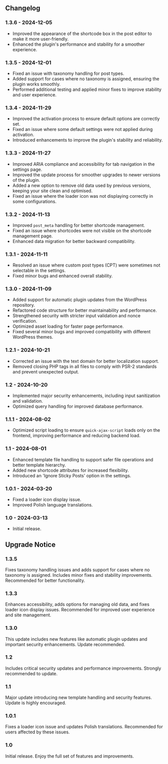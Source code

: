 ## Changelog
### 1.3.6 - 2024-12-05
- Improved the appearance of the shortcode box in the post editor to make it more user-friendly.
- Enhanced the plugin's performance and stability for a smoother experience.

### 1.3.5 - 2024-12-01
- Fixed an issue with taxonomy handling for post types.
- Added support for cases where no taxonomy is assigned, ensuring the plugin works smoothly.
- Performed additional testing and applied minor fixes to improve stability and user experience.

### 1.3.4 - 2024-11-29
- Improved the activation process to ensure default options are correctly set.
- Fixed an issue where some default settings were not applied during activation.
- Introduced enhancements to improve the plugin's stability and reliability.

### 1.3.3 - 2024-11-27
- Improved ARIA compliance and accessibility for tab navigation in the settings page.
- Improved the update process for smoother upgrades to newer versions of the plugin.
- Added a new option to remove old data used by previous versions, keeping your site clean and optimised.
- Fixed an issue where the loader icon was not displaying correctly in some configurations.

### 1.3.2 - 2024-11-13
- Improved `post_meta` handling for better shortcode management.
- Fixed an issue where shortcodes were not visible on the shortcode management page.
- Enhanced data migration for better backward compatibility.

### 1.3.1 - 2024-11-11
- Resolved an issue where custom post types (CPT) were sometimes not selectable in the settings.
- Fixed minor bugs and enhanced overall stability.

### 1.3.0 - 2024-11-09
- Added support for automatic plugin updates from the WordPress repository.
- Refactored code structure for better maintainability and performance.
- Strengthened security with stricter input validation and nonce verification.
- Optimized asset loading for faster page performance.
- Fixed several minor bugs and improved compatibility with different WordPress themes.

### 1.2.1 - 2024-10-21
- Corrected an issue with the text domain for better localization support.
- Removed closing PHP tags in all files to comply with PSR-2 standards and prevent unexpected output.

### 1.2 - 2024-10-20
- Implemented major security enhancements, including input sanitization and validation.
- Optimized query handling for improved database performance.

### 1.1.1 - 2024-08-02
- Optimized script loading to ensure `quick-ajax-script` loads only on the frontend, improving performance and reducing backend load.

### 1.1 - 2024-08-01
- Enhanced template file handling to support safer file operations and better template hierarchy.
- Added new shortcode attributes for increased flexibility.
- Introduced an 'Ignore Sticky Posts' option in the settings.

### 1.0.1 - 2024-03-20
- Fixed a loader icon display issue.
- Improved Polish language translations.

### 1.0 - 2024-03-13
- Initial release.

## Upgrade Notice

### 1.3.5
Fixes taxonomy handling issues and adds support for cases where no taxonomy is assigned. Includes minor fixes and stability improvements. Recommended for better functionality.

### 1.3.3
Enhances accessibility, adds options for managing old data, and fixes loader icon display issues. Recommended for improved user experience and site management.

### 1.3.0
This update includes new features like automatic plugin updates and important security enhancements. Update recommended.

### 1.2
Includes critical security updates and performance improvements. Strongly recommended to update.

### 1.1
Major update introducing new template handling and security features. Update is highly encouraged.

### 1.0.1
Fixes a loader icon issue and updates Polish translations. Recommended for users affected by these issues.

### 1.0
Initial release. Enjoy the full set of features and improvements.